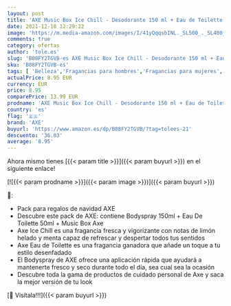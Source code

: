 ```yaml
---
layout: post
title: 'AXE Music Box Ice Chill - Desodorante 150 ml + Eau de Toilette 50 ml'
date: 2021-12-18 12:29:22
image: 'https://m.media-amazon.com/images/I/41yQqqsbINL._SL500_._SL400_.jpg'
comments: true
category: ofertas
author: 'tole.es'
slug: 'B08FY2TGVB-es AXE Music Box Ice Chill - Desodorante 150 ml + Eau de...'
sku: 'B08FY2TGVB-es'
tags: [ 'Belleza','Fragancias para hombres','Fragancias para mujeres','Perfumes y fragancias','Sets de fragancias para hombres','axe','de','eau','toilette', ]
actualPrice: 8.95 EUR
currency: EUR
price: 8.95
comparePrice: 13.99 EUR
prodname: 'AXE Music Box Ice Chill - Desodorante 150 ml + Eau de Toilette 50 ml'
country: 'es'
flag: '🇪🇸'
brand: 'AXE'
buyurl: 'https://www.amazon.es/dp/B08FY2TGVB/?tag=tolees-21'
descuento: '36.03'
average: '8.95'
---
```


Ahora mismo tienes [{{< param title >}}]({{< param buyurl >}}) en el siguiente enlace!

[![{{< param prodname >}}]({{< param image >}})]({{< param buyurl >}})

🔎:

- Pack para regalos de navidad AXE
- Descubre este pack de AXE: contiene Bodyspray 150ml + Eau De Toilette 50ml + Music Box Axe
- Axe Ice Chill es una fragancia fresca y vigorizante con notas de limón helado y menta capaz de refrescar y despertar todos tus sentidos
- Axe Eau de Toilette es una fragancia ganadora que añade un toque a tu estilo desenfadado
- El Bodyspray de AXE ofrece una aplicación rápida que ayudará a mantenerte fresco y seco durante todo el día, sea cual sea la ocasión
- Descubre toda la gama de productos de cuidado personal de Axe y saca la mejor versión de tu look

[🛒 Visítala!!!]({{< param buyurl >}})
